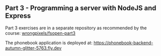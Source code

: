 ## Part 3 - Programming a server with NodeJS and Express

Part 3 exercises are in a separate repository as recommended by the course:
[wrongpixels/fsopen-part3](https://github.com/wrongpixels/fsopen-part3)

The phonebook application is deployed at:
https://phonebook-backend-autumn-glitter-5763.fly.dev
